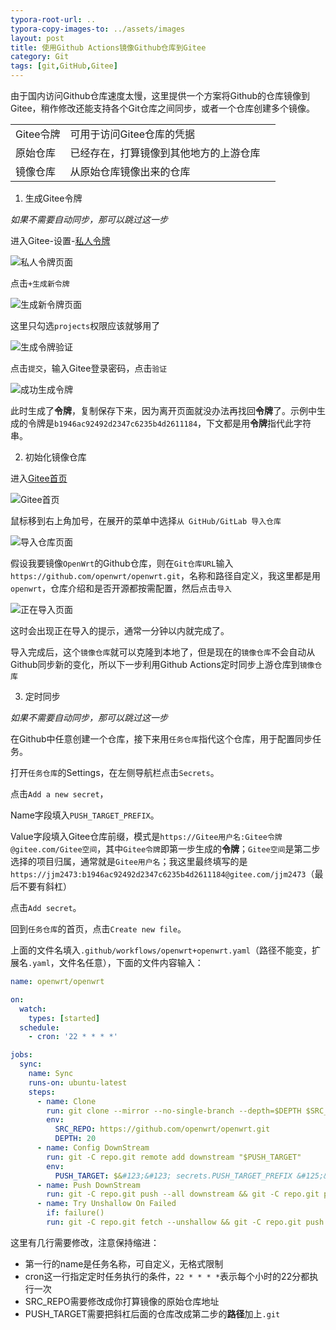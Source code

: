 ```yaml
---
typora-root-url: ..
typora-copy-images-to: ../assets/images
layout: post
title: 使用Github Actions镜像Github仓库到Gitee
category: Git
tags: [git,GitHub,Gitee]
---
```


由于国内访问Github仓库速度太慢，这里提供一个方案将Github的仓库镜像到Gitee，稍作修改还能支持各个Git仓库之间同步，或者一个仓库创建多个镜像。

|           |                                        |      |
| --------- | -------------------------------------- | ---- |
| Gitee令牌 | 可用于访问Gitee仓库的凭据              |      |
| 原始仓库  | 已经存在，打算镜像到其他地方的上游仓库 |      |
| 镜像仓库  | 从原始仓库镜像出来的仓库               |      |



1. 生成Gitee令牌

*如果不需要自动同步，那可以跳过这一步*

进入Gitee-设置-[私人令牌](https://gitee.com/profile/personal_access_tokens)

![私人令牌页面](/assets/images/image-20200302223217152.png)

点击`+生成新令牌`

![生成新令牌页面](/assets/images/image-20200302223613886.png)

这里只勾选`projects`权限应该就够用了

![生成令牌验证](/assets/images/image-20200302223724503.png)

点击`提交`，输入Gitee登录密码，点击`验证`

![成功生成令牌](/assets/images/image-20200302223915999.png)

此时生成了**令牌**，复制保存下来，因为离开页面就没办法再找回**令牌**了。示例中生成的令牌是`b1946ac92492d2347c6235b4d2611184`，下文都是用**令牌**指代此字符串。

2. 初始化镜像仓库

进入[Gitee首页](https://gitee.com/)

![Gitee首页](/assets/images/image-20200302221201595.png)



鼠标移到右上角加号，在展开的菜单中选择`从 GitHub/GitLab 导入仓库`

![导入仓库页面](/assets/images/image-20200302221317392.png)

假设我要镜像`OpenWrt`的Github仓库，则在`Git仓库URL`输入 `https://github.com/openwrt/openwrt.git`，名称和路径自定义，我这里都是用`openwrt`，仓库介绍和是否开源都按需配置，然后点击`导入`

![正在导入页面](/assets/images/image-20200302221337996.png)

这时会出现正在导入的提示，通常一分钟以内就完成了。

导入完成后，这个`镜像仓库`就可以克隆到本地了，但是现在的`镜像仓库`不会自动从Github同步新的变化，所以下一步利用Github Actions定时同步上游仓库到`镜像仓库`

3. 定时同步

*如果不需要自动同步，那可以跳过这一步*

在Github中任意创建一个仓库，接下来用`任务仓库`指代这个仓库，用于配置同步任务。

打开`任务仓库`的Settings，在左侧导航栏点击`Secrets`。

点击`Add a new secret`，

Name字段填入`PUSH_TARGET_PREFIX`。

Value字段填入Gitee仓库前缀，模式是`https://Gitee用户名:Gitee令牌@gitee.com/Gitee空间`，其中`Gitee令牌`即第一步生成的**令牌**；`Gitee空间`是第二步选择的项目归属，通常就是`Gitee用户名`；我这里最终填写的是 `https://jjm2473:b1946ac92492d2347c6235b4d2611184@gitee.com/jjm2473`（最后不要有斜杠）

点击`Add secret`。

回到`任务仓库`的首页，点击`Create new file`。

上面的文件名填入`.github/workflows/openwrt+openwrt.yaml`（路径不能变，扩展名`.yaml`，文件名任意），下面的文件内容输入：

```yaml
name: openwrt/openwrt

on:
  watch:
    types: [started]
  schedule:
    - cron: '22 * * * *'

jobs:
  sync:
    name: Sync
    runs-on: ubuntu-latest
    steps:
      - name: Clone
        run: git clone --mirror --no-single-branch --depth=$DEPTH $SRC_REPO repo.git
        env:
          SRC_REPO: https://github.com/openwrt/openwrt.git
          DEPTH: 20
      - name: Config DownStream
        run: git -C repo.git remote add downstream "$PUSH_TARGET"
        env:
          PUSH_TARGET: $&#123;&#123; secrets.PUSH_TARGET_PREFIX &#125;&#125;/openwrt.git
      - name: Push DownStream
        run: git -C repo.git push --all downstream && git -C repo.git push --tags downstream
      - name: Try Unshallow On Failed
        if: failure()
        run: git -C repo.git fetch --unshallow && git -C repo.git push --mirror downstream

```

这里有几行需要修改，注意保持缩进：

* 第一行的name是任务名称，可自定义，无格式限制
* cron这一行指定定时任务执行的条件，`22 * * * *`表示每个小时的22分都执行一次
* SRC_REPO需要修改成你打算镜像的原始仓库地址
* PUSH_TARGET需要把斜杠后面的仓库改成第二步的**路径**加上`.git`
